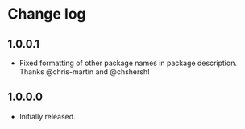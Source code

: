 # Change log

## 1.0.0.1

- Fixed formatting of other package names in package description. Thanks
  @chris-martin and @chshersh!

## 1.0.0.0

- Initially released.
